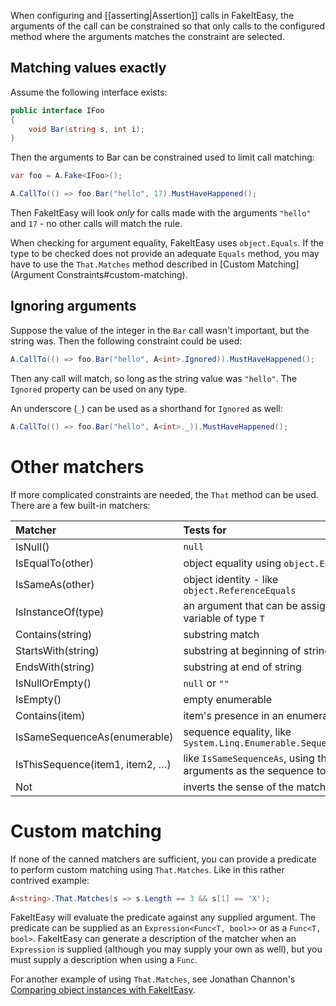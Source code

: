 When configuring and [[asserting|Assertion]] calls in FakeItEasy, the arguments of the call can be constrained so that only calls to the configured method where the arguments matches the constraint are selected.

## Matching values exactly

Assume the following interface exists:
```csharp
public interface IFoo
{
    void Bar(string s, int i);
}
```

Then the arguments to Bar can be constrained used to limit call matching:
```csharp
var foo = A.Fake<IFoo>();

A.CallTo(() => foo.Bar("hello", 17).MustHaveHappened();
```

Then FakeItEasy will look _only_ for calls made with the arguments `"hello"` and `17` - no other calls will match the rule.

When checking for argument equality, FakeItEasy uses `object.Equals`. If the type to be checked does not provide an adequate `Equals` method, you may have to use the `That.Matches` method described in [Custom Matching](Argument Constraints#custom-matching).

## Ignoring arguments
Suppose the value of the integer in the `Bar` call wasn't important, but the string was. Then the following constraint could be used:
```csharp
A.CallTo(() => foo.Bar("hello", A<int>.Ignored)).MustHaveHappened();
```

Then any call will match, so long as the string value was `"hello"`. The `Ignored` property can be used on any type.

An underscore (`_`) can be used as a shorthand for `Ignored` as well:
```csharp
A.CallTo(() => foo.Bar("hello", A<int>._)).MustHaveHappened();
```

# Other matchers
If more complicated constraints are needed, the `That` method can be used. There are a few built-in matchers:

|Matcher|Tests for|
|:------|:--------|
|IsNull()|`null`|
|IsEqualTo(other)|object equality using `object.Equals`|
|IsSameAs(other)|object identity - like `object.ReferenceEquals`|
|IsInstanceOf(type)|an argument that can be assigned to a variable of type `T`|
|Contains(string)|substring match|
|StartsWith(string)|substring at beginning of string|
|EndsWith(string)|substring at end of string|
|IsNullOrEmpty()|`null` or `""`|
|IsEmpty()|empty enumerable|
|Contains(item)|item's presence in an enumerable|
|IsSameSequenceAs(enumerable)|sequence equality, like `System.Linq.Enumerable.SequenceEqual`|
|IsThisSequence(item1, item2, …)|like `IsSameSequenceAs`, using the arguments as the sequence to match|
|Not|inverts the sense of the matcher|

# Custom matching

If none of the canned matchers are sufficient, you can provide a predicate to perform custom matching using `That.Matches`. Like in this rather contrived example:

```csharp
A<string>.That.Matches(s => s.Length == 3 && s[1] == 'X');
``` 

FakeItEasy will evaluate the predicate against any supplied argument. The predicate can be supplied as an `Expression<Func<T, bool>>` or as a `Func<T, bool>`. FakeItEasy can generate a description of the matcher when an `Expression` is supplied (although you may supply your own as well), but you must supply a description when using a `Func`.

For another example of using `That.Matches`, see Jonathan Channon's [Comparing object instances with FakeItEasy](http://blog.jonathanchannon.com/2013/09/11/comparing-object-instances-with-fakeiteasy).